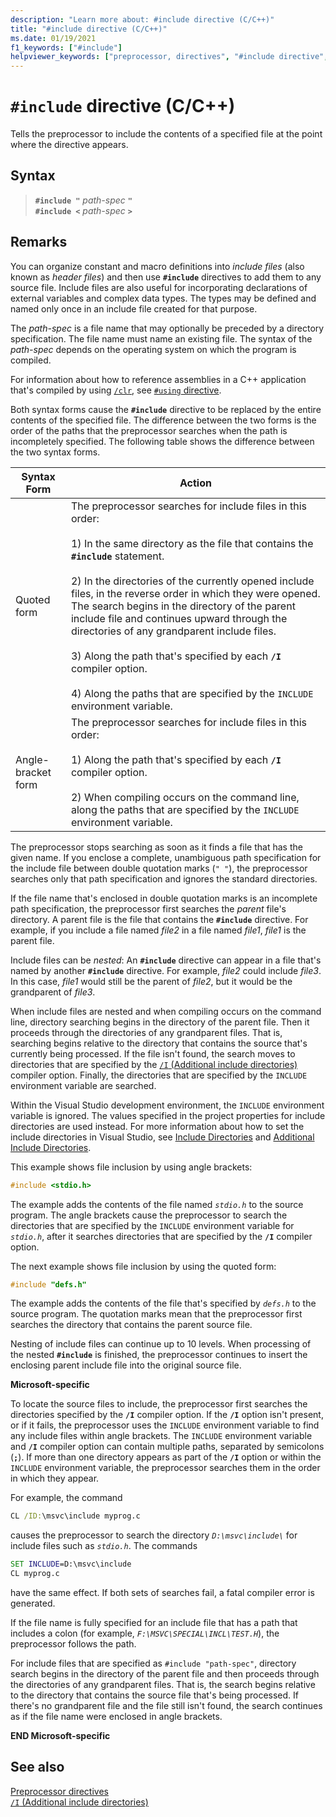 ```yaml
---
description: "Learn more about: #include directive (C/C++)"
title: "#include directive (C/C++)"
ms.date: 01/19/2021
f1_keywords: ["#include"]
helpviewer_keywords: ["preprocessor, directives", "#include directive", "include directive (#include)"]
---
```

# `#include` directive (C/C++)

Tells the preprocessor to include the contents of a specified file at the point where the directive appears.

## Syntax

> **`#include "`** *path-spec* **`"`**\
> **`#include <`** *path-spec* **`>`**

## Remarks

You can organize constant and macro definitions into *include files* (also known as *header files*) and then use **`#include`** directives to add them to any source file. Include files are also useful for incorporating declarations of external variables and complex data types. The types may be defined and named only once in an include file created for that purpose.

The *path-spec* is a file name that may optionally be preceded by a directory specification. The file name must name an existing file. The syntax of the *path-spec* depends on the operating system on which the program is compiled.

For information about how to reference assemblies in a C++ application that's compiled by using [`/clr`](../build/reference/clr-common-language-runtime-compilation.md), see [`#using` directive](../preprocessor/hash-using-directive-cpp.md).

Both syntax forms cause the **`#include`** directive to be replaced by the entire contents of the specified file. The difference between the two forms is the order of the paths that the preprocessor searches when the path is incompletely specified. The following table shows the difference between the two syntax forms.

| Syntax Form | Action |
|--|--|
| Quoted form | The preprocessor searches for include files in this order:<br/><br/> 1) In the same directory as the file that contains the **`#include`** statement.<br/><br/> 2) In the directories of the currently opened include files, in the reverse order in which they were opened. The search begins in the directory of the parent include file and continues upward through the directories of any grandparent include files.<br/><br/> 3) Along the path that's specified by each **`/I`** compiler option.<br/><br/> 4) Along the paths that are specified by the `INCLUDE` environment variable. |
| Angle-bracket form | The preprocessor searches for include files in this order:<br/><br/> 1) Along the path that's specified by each **`/I`** compiler option.<br/><br/> 2) When compiling occurs on the command line, along the paths that are specified by the `INCLUDE` environment variable. |

The preprocessor stops searching as soon as it finds a file that has the given name. If you enclose a complete, unambiguous path specification for the include file between double quotation marks (`" "`), the preprocessor searches only that path specification and ignores the standard directories.

If the file name that's enclosed in double quotation marks is an incomplete path specification, the preprocessor first searches the *parent* file's directory. A parent file is the file that contains the **`#include`** directive. For example, if you include a file named *file2* in a file named *file1*, *file1* is the parent file.

Include files can be *nested*: An **`#include`** directive can appear in a file that's named by another **`#include`** directive. For example, *file2* could include *file3*. In this case, *file1* would still be the parent of *file2*, but it would be the grandparent of *file3*.

When include files are nested and when compiling occurs on the command line, directory searching begins in the directory of the parent file. Then it proceeds through the directories of any grandparent files. That is, searching begins relative to the directory that contains the source that's currently being processed. If the file isn't found, the search moves to directories that are specified by the [`/I` (Additional include directories)](../build/reference/i-additional-include-directories.md) compiler option. Finally, the directories that are specified by the `INCLUDE` environment variable are searched.

Within the Visual Studio development environment, the `INCLUDE` environment variable is ignored. The values specified in the project properties for include directories are used instead. For more information about how to set the include directories in Visual Studio, see [Include Directories](../build/reference/vcpp-directories-property-page.md#directory-types) and [Additional Include Directories](../build/reference/c-cpp-prop-page.md#additional-include-directories).

This example shows file inclusion by using angle brackets:

```C
#include <stdio.h>
```

The example adds the contents of the file named *`stdio.h`* to the source program. The angle brackets cause the preprocessor to search the directories that are specified by the `INCLUDE` environment variable for *`stdio.h`*, after it searches directories that are specified by the **`/I`** compiler option.

The next example shows file inclusion by using the quoted form:

```C
#include "defs.h"
```

The example adds the contents of the file that's specified by *`defs.h`* to the source program. The quotation marks mean that the preprocessor first searches the directory that contains the parent source file.

Nesting of include files can continue up to 10 levels. When processing of the nested **`#include`** is finished, the preprocessor continues to insert the enclosing parent include file into the original source file.

**Microsoft-specific**

To locate the source files to include, the preprocessor first searches the directories specified by the **`/I`** compiler option. If the **`/I`** option isn't present, or if it fails, the preprocessor uses the `INCLUDE` environment variable to find any include files within angle brackets. The `INCLUDE` environment variable and **`/I`** compiler option can contain multiple paths, separated by semicolons (**`;`**). If more than one directory appears as part of the **`/I`** option or within the `INCLUDE` environment variable, the preprocessor searches them in the order in which they appear.

For example, the command

```cmd
CL /ID:\msvc\include myprog.c
```

causes the preprocessor to search the directory *`D:\msvc\include\`* for include files such as *`stdio.h`*. The commands

```cmd
SET INCLUDE=D:\msvc\include
CL myprog.c
```

have the same effect. If both sets of searches fail, a fatal compiler error is generated.

If the file name is fully specified for an include file that has a path that includes a colon (for example, *`F:\MSVC\SPECIAL\INCL\TEST.H`*), the preprocessor follows the path.

For include files that are specified as `#include "path-spec"`, directory search begins in the directory of the parent file and then proceeds through the directories of any grandparent files. That is, the search begins relative to the directory that contains the source file that's being processed. If there's no grandparent file and the file still isn't found, the search continues as if the file name were enclosed in angle brackets.

**END Microsoft-specific**

## See also

[Preprocessor directives](../preprocessor/preprocessor-directives.md)\
[`/I` (Additional include directories)](../build/reference/i-additional-include-directories.md)
